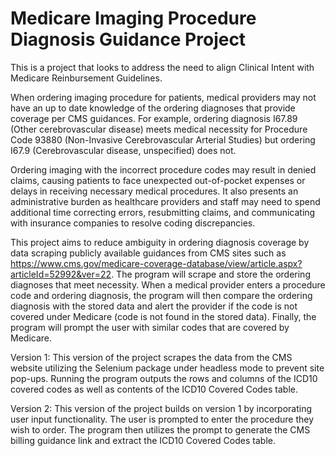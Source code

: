 # Medicare Imaging Procedure Diagnosis Guidance Project
This is a project that looks to address the need to align Clinical Intent with Medicare Reinbursement Guidelines. 

When ordering imaging procedure for patients, medical providers may not have an up to date knowledge of the ordering diagnoses that provide coverage per CMS guidances. For example, ordering diagnosis I67.89 (Other cerebrovascular disease) meets medical necessity for Procedure Code 93880 (Non-Invasive Cerebrovascular Arterial Studies) but ordering I67.9 (Cerebrovascular disease, unspecified) does not. 

Ordering imaging with the incorrect procedure codes may result in denied claims, causing patients to face unexpected out-of-pocket expenses or delays in receiving necessary medical procedures. It also presents an administrative burden as healthcare providers and staff may need to spend additional time correcting errors, resubmitting claims, and communicating with insurance companies to resolve coding discrepancies. 

This project aims to reduce ambiguity in ordering diagnosis coverage by data scraping publicly available guidances from CMS sites such as https://www.cms.gov/medicare-coverage-database/view/article.aspx?articleId=52992&ver=22. The program will scrape and store the ordering diagnoses that meet necessity. When a medical provider enters a procedure code and ordering diagnosis, the program will then compare the ordering diagnosis with the stored data and alert the provider if the code is not covered under Medicare (code is not found in the stored data). Finally, the program will prompt the user with similar codes that are covered by Medicare. 

Version 1: This version of the project scrapes the data from the CMS website utilizing the Selenium package under headless mode to prevent site pop-ups. Running the program outputs the rows and columns of the ICD10 covered codes as well as contents of the ICD10 Covered Codes table.

Version 2: This version of the project builds on version 1 by incorporating user input functionality. The user is prompted to enter the procedure they wish to order. The program then utilizes the prompt to generate the CMS billing guidance link and extract the ICD10 Covered Codes table.
